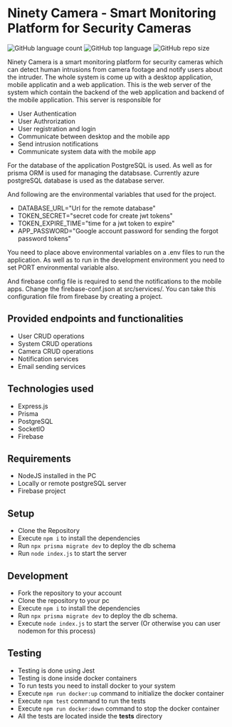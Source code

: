 # Ninety Camera - Smart Monitoring Platform for Security Cameras

![GitHub language count](https://img.shields.io/github/languages/count/Ninety-Camera/web-backend)
![GitHub top language](https://img.shields.io/github/languages/top/Ninety-Camera/web-backend)
![GitHub repo size](https://img.shields.io/github/repo-size/Ninety-Camera/web-backend)

Ninety Camera is a smart monitoring platform for security cameras which can detect human intrusions from camera footage and notify users about the intruder. The whole system is come up with a desktop application, mobile applicatin and a web application. This is the web server of the system which contain the backend of the web application and backend of the mobile application.
This server is responsible for
 - User Authentication
 - User Authrorization
 - User registration and login
 - Communicate between desktop and the mobile app
 - Send intrusion notifications
 - Communicate system data with the mobile app

For the database of the application PostgreSQL is used. As well as for prisma ORM is used for managing the databsase. Currently azure postgreSQL database is used as the database server.

And following are the environmental variables that used for the project.
 - DATABASE_URL="Url for the remote database"
 - TOKEN_SECRET="secret code for create jwt tokens"
 - TOKEN_EXPIRE_TIME="time for a jwt token to expire"
 - APP_PASSWORD="Google account password for sending the forgot password tokens"

You need to place above environmental variables on a .env files to run the application. As well as to run in the development environment you need to set PORT environmental variable also.

And firebase config file is required to send the notifications to the mobile apps. Change the firebase-conf.json at src/services/. You can take this configuration file from firebase by creating a project.

## Provided endpoints and functionalities
 - User CRUD operations
 - System CRUD operations
 - Camera CRUD operations
 - Notification services
 - Email sending services

## Technologies used
 - Express.js
 - Prisma
 - PostgreSQL
 - SocketIO
 - Firebase
 
## Requirements
 - NodeJS installed in the PC
 - Locally or remote postgreSQL server
 - Firebase project
 
## Setup
 - Clone the Repository
 - Execute `npm i` to install the dependencies
 - Run `npx prisma migrate dev` to deploy the db schema
 - Run `node index.js` to start the server

## Development
 - Fork the repository to your account
 - Clone the repository to your pc
 - Execute `npm i` to install the dependencies
 - Run `npx prisma migrate dev` to deploy the db schema.  
 - Execute `node index.js` to start the server (Or otherwise you can user nodemon for this process)
 
 ## Testing
  - Testing is done using Jest
  - Testing is done inside docker containers
  - To run tests you need to install docker to your system
  - Execute `npm run docker:up` command to initialize the docker container
  - Execute `npm test` command to run the tests
  - Execute `npm run docker:down` command to stop the docker container
  - All the tests are located inside the __tests__ directory

